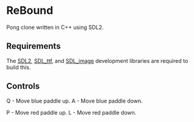 # ReBound
Pong clone written in C++ using SDL2.

## Requirements
The [SDL2](https://www.libsdl.org/download-2.0.php), [SDL_ttf](https://www.libsdl.org/projects/SDL_ttf/), and [SDL_image](https://www.libsdl.org/projects/SDL_image/) development libraries are required to build this.

## Controls
Q - Move blue paddle up.
A - Move blue paddle down.

P - Move red paddle up.
L - Move red paddle down.